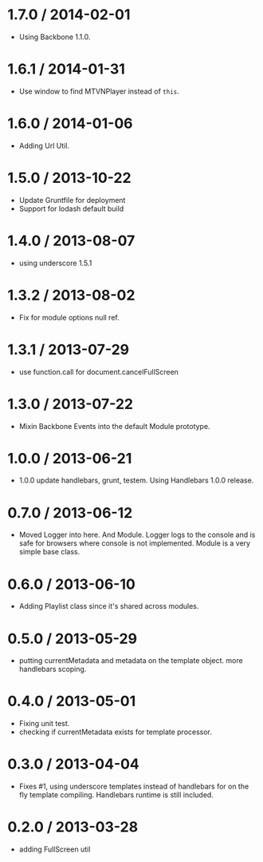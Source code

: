 
1.7.0 / 2014-02-01 
==================

 * Using Backbone 1.1.0.

1.6.1 / 2014-01-31 
==================

 * Use window to find MTVNPlayer instead of `this`.

1.6.0 / 2014-01-06 
==================

 * Adding Url Util.

1.5.0 / 2013-10-22 
==================

 * Update Gruntfile for deployment
 * Support for lodash default build
 

1.4.0 / 2013-08-07 
==================

  * using underscore 1.5.1


1.3.2 / 2013-08-02 
==================

  * Fix for module options null ref.

1.3.1 / 2013-07-29 
==================

  * use function.call for document.cancelFullScreen

1.3.0 / 2013-07-22 
==================

  * Mixin Backbone Events into the default Module prototype.
  
1.0.0 / 2013-06-21 
==================

  * 1.0.0 update handlebars, grunt, testem. Using Handlebars 1.0.0 release. 

0.7.0 / 2013-06-12
==================
  
  * Moved Logger into here. And Module. Logger logs to the console and is safe for browsers where console is not implemented. Module is a very simple base class.


0.6.0 / 2013-06-10 
==================

  * Adding Playlist class since it's shared across modules.

0.5.0 / 2013-05-29 
==================

  * putting currentMetadata and metadata on the template object. more handlebars scoping.

0.4.0 / 2013-05-01 
==================
  * Fixing unit test.
  * checking if currentMetadata exists for template processor.

0.3.0 / 2013-04-04 
==================

  * Fixes #1, using underscore templates instead of handlebars for on the fly template compiling. Handlebars runtime is still included.

0.2.0 / 2013-03-28 
==================

  * adding FullScreen util
